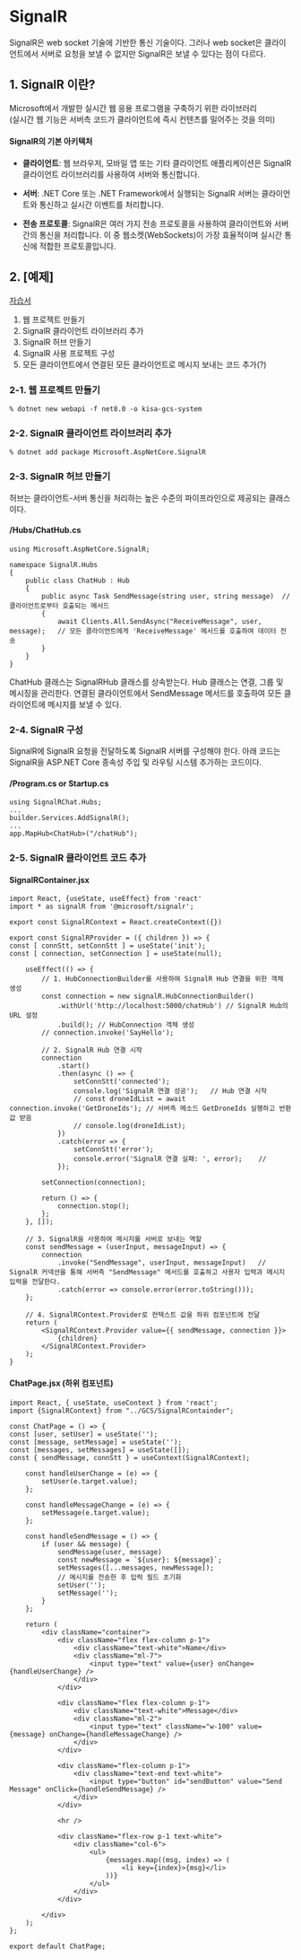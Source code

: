 # SignalR
SignalR은 web socket 기술에 기반한 통신 기술이다. 그러나 web socket은 클라이언트에서 서버로 요청을 보낼 수 없지만 SignalR은 보낼 수 있다는 점이 다르다.


## 1. SignalR 이란?

Microsoft에서 개발한 실시간 웹 응용 프로그램을 구축하기 위한 라이브러리  
(실시간 웹 기능은 서버측 코드가 클라이언트에 즉시 컨텐츠를 밀어주는 것을 의미)

#### SignalR의 기본 아키텍처

-   **클라이언트**: 웹 브라우저, 모바일 앱 또는 기타 클라이언트 애플리케이션은 SignalR 클라이언트 라이브러리를 사용하여 서버와 통신합니다.

-   **서버**: .NET Core 또는 .NET Framework에서 실행되는 SignalR 서버는 클라이언트와 통신하고 실시간 이벤트를 처리합니다.

-   **전송 프로토콜**: SignalR은 여러 가지 전송 프로토콜을 사용하여 클라이언트와 서버 간의 통신을 처리합니다. 이 중 웹소켓(WebSockets)이 가장 효율적이며 실시간 통신에 적합한 프로토콜입니다.

## 2. [예제] 
[자습서](https://learn.microsoft.com/ko-kr/aspnet/core/tutorials/signalr?view=aspnetcore-7.0&tabs=visual-studio)

1) 웹 프로젝트 만들기
2) SignalR 클라이언트 라이브러리 추가
3) SignalR 허브 만들기
4) SignalR 사용 프로젝트 구성
5) 모든 클라이언트에서 연결된 모든 클라이언트로 메시지 보내는 코드 추가(?)

### 2-1. 웹 프로젝트 만들기

    % dotnet new webapi -f net8.0 -o kisa-gcs-system
    
### 2-2. SignalR 클라이언트 라이브러리 추가

    % dotnet add package Microsoft.AspNetCore.SignalR

### 2-3. SignalR 허브 만들기
허브는 클라이언트-서버 통신을 처리하는 높은 수준의 파이프라인으로 제공되는 클래스이다.

#### /Hubs/ChatHub.cs
    using Microsoft.AspNetCore.SignalR;

    namespace SignalR.Hubs
    {
        public class ChatHub : Hub
        {
            public async Task SendMessage(string user, string message)  // 클라이언트로부터 호출되는 메서드
            {
                await Clients.All.SendAsync("ReceiveMessage", user, message);   // 모든 클라이언트에게 'ReceiveMessage' 메서드를 호출하여 데이터 전송
            }
        }
    }

ChatHub 클래스는 SignalRHub 클래스를 상속받는다. Hub 클래스는 연결, 그룹 및 메시징을 관리한다. 연결된 클라이언트에서 SendMessage 메서드를 호출하여 모든 클라이언트에 메시지를 보낼 수 있다.

### 2-4. SignalR 구성

SignalR에 SignalR 요청을 전달하도록 SignalR 서버를 구성해야 한다. 아래 코드는 SignalR을 ASP.NET Core 종속성 주입 및 라우팅 시스템 추가하는 코드이다.

#### /Program.cs or Startup.cs

    using SignalRChat.Hubs;
    ...
    builder.Services.AddSignalR();
    ...
    app.MapHub<ChatHub>("/chatHub");

### 2-5. SignalR 클라이언트 코드 추가

#### SignalRContainer.jsx
    import React, {useState, useEffect} from 'react'
    import * as signalR from '@microsoft/signalr';
    
    export const SignalRContext = React.createContext({})
    
    export const SignalRProvider = ({ children }) => {
    const [ connStt, setConnStt ] = useState('init');
    const [ connection, setConnection ] = useState(null);
    
        useEffect(() => {
            // 1. HubConnectionBuilder를 사용하여 SignalR Hub 연결을 위한 객체 생성
            const connection = new signalR.HubConnectionBuilder()
                .withUrl('http://localhost:5000/chatHub') // SignalR Hub의 URL 설정
                .build(); // HubConnection 객체 생성
            // connection.invoke('SayHello');
    
            // 2. SignalR Hub 연결 시작
            connection
                .start()
                .then(async () => {
                    setConnStt('connected');
                    console.log('SignalR 연결 성공');   // Hub 연결 시작
                    // const droneIdList = await connection.invoke('GetDroneIds'); // 서버측 메소드 GetDroneIds 실행하고 반환값 받음
                    // console.log(droneIdList);
                })
                .catch(error => {
                    setConnStt('error');
                    console.error('SignalR 연결 실패: ', error);    //
                });
    
            setConnection(connection);
    
            return () => {
                connection.stop();
            };
        }, []);
    
        // 3. SignalR을 사용하여 메시지를 서버로 보내는 역할
        const sendMessage = (userInput, messageInput) => {
            connection
                .invoke("SendMessage", userInput, messageInput)   // SignalR 커넥션을 통해 서버측 "SendMessage" 메서드를 호출하고 사용자 입력과 메시지 입력을 전달한다.
                .catch(error => console.error(error.toString()));
        };
    
        // 4. SignalRContext.Provider로 컨텍스트 값을 하위 컴포넌트에 전달
        return (
            <SignalRContext.Provider value={{ sendMessage, connection }}>
                {children}
            </SignalRContext.Provider>
        );
    }

#### ChatPage.jsx (하위 컴포넌트)
    import React, { useState, useContext } from 'react';
    import {SignalRContext} from "../GCS/SignalRContainder";
    
    const ChatPage = () => {
    const [user, setUser] = useState('');
    const [message, setMessage] = useState('');
    const [messages, setMessages] = useState([]);
    const { sendMessage, connStt } = useContext(SignalRContext);
    
        const handleUserChange = (e) => {
            setUser(e.target.value);
        };
    
        const handleMessageChange = (e) => {
            setMessage(e.target.value);
        };
    
        const handleSendMessage = () => {
            if (user && message) {
                sendMessage(user, message)
                const newMessage = `${user}: ${message}`;
                setMessages([...messages, newMessage]);
                // 메시지를 전송한 후 입력 필드 초기화
                setUser('');
                setMessage('');
            }
        };
    
        return (
            <div className="container">
                <div className="flex flex-column p-1">
                    <div className="text-white">Name</div>
                    <div className="ml-7">
                        <input type="text" value={user} onChange={handleUserChange} />
                    </div>
                </div>
    
                <div className="flex flex-column p-1">
                    <div className="text-white">Message</div>
                    <div className="ml-2">
                        <input type="text" className="w-100" value={message} onChange={handleMessageChange} />
                    </div>
                </div>
    
                <div className="flex-column p-1">
                    <div className="text-end text-white">
                        <input type="button" id="sendButton" value="Send Message" onClick={handleSendMessage} />
                    </div>
                </div>
    
                <hr />
    
                <div className="flex-row p-1 text-white">
                    <div className="col-6">
                        <ul>
                            {messages.map((msg, index) => (
                                <li key={index}>{msg}</li>
                            ))}
                        </ul>
                    </div>
                </div>
    
            </div>
        );
    };
    
    export default ChatPage;




















